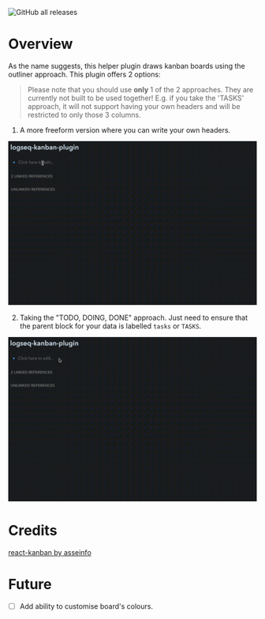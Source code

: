 ![GitHub all releases](https://img.shields.io/github/downloads/hkgnp/logseq-kanban-plugin/total)

# Overview

As the name suggests, this helper plugin draws kanban boards using the outliner approach. This plugin offers 2 options:

> Please note that you should use **only** 1 of the 2 approaches. They are currently not built to be used together! E.g. if you take the 'TASKS' approach, it will not support having your own headers and will be restricted to only those 3 columns.

1. A more freeform version where you can write your own headers.

![](/screenshots/demo.gif)

2. Taking the "TODO, DOING, DONE" approach. Just need to ensure that the parent block for your data is labelled `tasks` or `TASKS`.

![](/screenshots/demo2.gif)

# Credits

[react-kanban by asseinfo](https://github.com/asseinfo/react-kanban)

# Future

- [ ] Add ability to customise board's colours.
